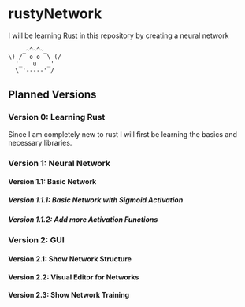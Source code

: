 # rustyNetwork

I will be learning [Rust](https://www.rust-lang.org/) in this repository by creating a neural network

```
    _~^~^~_
\) /  o o  \ (/
  '_   u   _'
  \ '-----' /
```

## Planned Versions

### Version 0: Learning Rust
Since I am completely new to rust I will first be learning the basics and necessary libraries.
### Version 1: Neural Network
#### Version 1.1: Basic Network
##### Version 1.1.1: Basic Network with Sigmoid Activation
##### Version 1.1.2: Add more Activation Functions
### Version 2: GUI
#### Version 2.1: Show Network Structure
#### Version 2.2: Visual Editor for Networks
#### Version 2.3: Show Network Training

